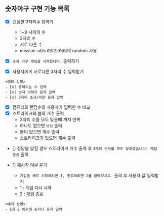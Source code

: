 ## 숫자야구 구현 기능 목록
- [x] 랜덤한 3자리수 정하기
  - 1~9 사이의 수
  - 3자리 수
  - 서로 다른 수
  - mission-utils 라이브러리의 random 사용

- [x] `숫자 야구 게임을 시작합니다.` 출력하기

- [x] 사용자에게 서로다른 3자리 수 입력받기
```
<예외 상황>
- [x] 중복되는 수 입력
- [x] 숫자 이외의 문자 입력
- [x] 3자리 초과/미만 문자 입력
```

- [x] 컴퓨터의 랜덤수와 사용자가 입력한 수 비교
- [x] 스트라이크와 볼의 개수 출력
  - 3자리 수를 모두 맞출때 까지 반복
  - 하나도 없으면 `낫싱` 출력
  - 볼이 있으면 개수 출력
  - 스트라이크가 있으면 개수 출력

- [] 정답을 맞힐 경우 스트라이크 개수 출력 후 `3개의 숫자를 모두 맞히셨습니다! 게임 종료` 출력

- [] 재시작 여부 묻기
  - `게임을 새로 시작하려면 1, 종료하려면 2를 입력하세요.` 출력 후 사용자 값 입력받기
  - 1 : 게임 다시 시작
  - 2 : 게임 종료
```
<예외 상황>
- 1과 2 이외의 숫자나 문자 입력
```
